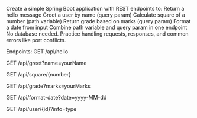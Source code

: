 Create a simple Spring Boot application with REST endpoints to:
Return a hello message
Greet a user by name (query param)
Calculate square of a number (path variable)
Return grade based on marks (query param)
Format a date from input
Combine path variable and query param in one endpoint
No database needed. Practice handling requests, responses, and common errors like port conflicts.

Endpoints:
GET /api/hello

GET /api/greet?name=yourName

GET /api/square/{number}

GET /api/grade?marks=yourMarks

GET /api/format-date?date=yyyy-MM-dd

GET /api/user/{id}?info=type
